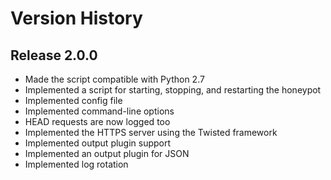 # Version History

## Release 2.0.0

* Made the script compatible with Python 2.7
* Implemented a script for starting, stopping, and restarting the honeypot
* Implemented config file
* Implemented command-line options
* HEAD requests are now logged too
* Implemented the HTTPS server using the Twisted framework
* Implemented output plugin support
* Implemented an output plugin for JSON
* Implemented log rotation
